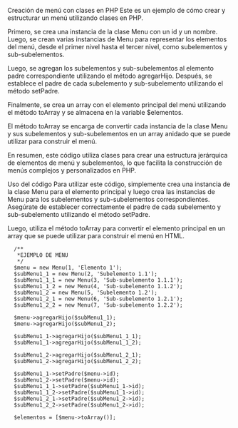 Creación de menú con clases en PHP
Este es un ejemplo de cómo crear y estructurar un menú utilizando clases en PHP.

Primero, se crea una instancia de la clase Menu con un id y un nombre. Luego, se crean varias instancias de Menu para representar los elementos del menú, desde el primer nivel hasta el tercer nivel, como subelementos y sub-subelementos.

Luego, se agregan los subelementos y sub-subelementos al elemento padre correspondiente utilizando el método agregarHijo. Después, se establece el padre de cada subelemento y sub-subelemento utilizando el método setPadre.

Finalmente, se crea un array con el elemento principal del menú utilizando el método toArray y se almacena en la variable $elementos.

El método toArray se encarga de convertir cada instancia de la clase Menu y sus subelementos y sub-subelementos en un array anidado que se puede utilizar para construir el menú.

En resumen, este código utiliza clases para crear una estructura jerárquica de elementos de menú y subelementos, lo que facilita la construcción de menús complejos y personalizados en PHP.

Uso del código
Para utilizar este código, simplemente crea una instancia de la clase Menu para el elemento principal y luego crea las instancias de Menu para los subelementos y sub-subelementos correspondientes. Asegúrate de establecer correctamente el padre de cada subelemento y sub-subelemento utilizando el método setPadre.

Luego, utiliza el método toArray para convertir el elemento principal en un array que se puede utilizar para construir el menú en HTML.

      /**
       *EJEMPLO DE MENU
       */
      $menu = new Menu(1, 'Elemento 1');
      $subMenu1_1 = new Menu(2, 'Subelemento 1.1');
      $subMenu1_1_1 = new Menu(3, 'Sub-subelemento 1.1.1');
      $subMenu1_1_2 = new Menu(4, 'Sub-subelemento 1.1.2');
      $subMenu1_2 = new Menu(5, 'Subelemento 1.2');
      $subMenu1_2_1 = new Menu(6, 'Sub-subelemento 1.2.1');
      $subMenu1_2_2 = new Menu(7, 'Sub-subelemento 1.2.2');

      $menu->agregarHijo($subMenu1_1);
      $menu->agregarHijo($subMenu1_2);

      $subMenu1_1->agregarHijo($subMenu1_1_1);
      $subMenu1_1->agregarHijo($subMenu1_1_2);

      $subMenu1_2->agregarHijo($subMenu1_2_1);
      $subMenu1_2->agregarHijo($subMenu1_2_2);

      $subMenu1_1->setPadre($menu->id);
      $subMenu1_2->setPadre($menu->id);
      $subMenu1_1_1->setPadre($subMenu1_1->id);
      $subMenu1_1_2->setPadre($subMenu1_1->id);
      $subMenu1_2_1->setPadre($subMenu1_2->id);
      $subMenu1_2_2->setPadre($subMenu1_2->id);

      $elementos = [$menu->toArray()];